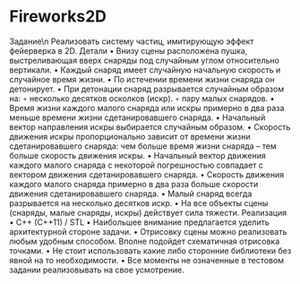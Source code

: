 # Fireworks2D
Задание\n
Реализовать систему частиц, имитирующую эффект фейерверка в 2D.
Детали
• Внизу сцены расположена пушка, выстреливающая вверх снаряды под случайным углом относительно вертикали.
• Каждый снаряд имеет случайную начальную скорость и случайное время жизни.
• По истечении времени жизни снаряда он детонирует.
• При детонации снаряд разрывается случайным образом на:
◦ несколько десятков осколков (искр).
◦ пару малых снарядов.
• Время жизни каждого малого снаряда или искры примерно в два раза меньше времени
жизни сдетанировавшего снаряда.
• Начальный вектор направления искры выбирается случайным образом.
• Скорость движения искры пропорционально зависит от времени жизни
сдетанировавшего снаряда: чем больше время жизни снаряда – тем больше скорость
движения искры.
• Начальный вектор движения каждого малого снаряда с некоторой погрешностью
совпадает с вектором движения сдетанировавшего снаряда.
• Скорость движения каждого малого снаряда примерно в два раза больше скорости
движения сдетанировавшего снаряда.
• Малый снаряд всегда разрывается на несколько десятков искр.
• На все объекты сцены (снаряды, малые снаряды, искры) действует сила тяжести.
Реализация
• C++ (C++11) / STL
• Наибольшее внимание предлагается уделить архитектурной стороне задачи.
• Отрисовку сцены можно реализовать любым удобным способом. Вполне подойдет
схематичная отрисовка точками.
• Не стоит использовать какие либо сторонние библиотеки без явной на то необходимости.
• Все моменты не означенные в тестовом задании реализовывать на свое усмотрение.
